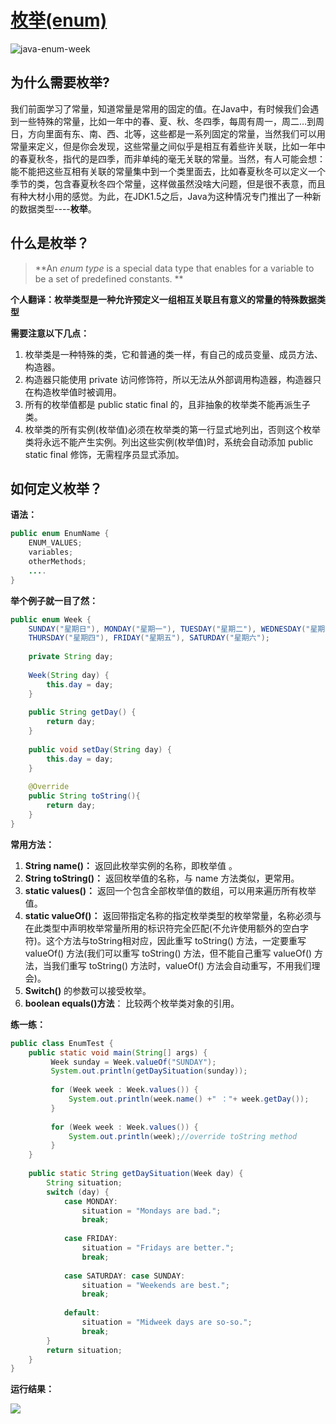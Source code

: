 # [枚举(enum)](https://docs.oracle.com/javase/tutorial/java/javaOO/enum.html)

![java-enum-week](https://tva1.sinaimg.cn/large/008eGmZEly1gphbnhysnhj30p00dwdhv.jpg)

## 为什么需要枚举?

我们前面学习了常量，知道常量是常用的固定的值。在Java中，有时候我们会遇到一些特殊的常量，比如一年中的春、夏、秋、冬四季，每周有周一，周二…到周日，方向里面有东、南、西、北等，这些都是一系列固定的常量，当然我们可以用常量来定义，但是你会发现，这些常量之间似乎是相互有着些许关联，比如一年中的春夏秋冬，指代的是四季，而非单纯的毫无关联的常量。当然，有人可能会想：能不能把这些互相有关联的常量集中到一个类里面去，比如春夏秋冬可以定义一个季节的类，包含春夏秋冬四个常量，这样做虽然没啥大问题，但是很不表意，而且有种大材小用的感觉。为此，在JDK1.5之后，Java为这种情况专门推出了一种新的数据类型----**枚举**。

## 什么是枚举？

> **An *enum type* is a special data type that enables for a variable to be a set of predefined constants. **

**个人翻译：枚举类型是一种允许预定义一组相互关联且有意义的常量的特殊数据类型**

**需要注意以下几点：**

1. 枚举类是一种特殊的类，它和普通的类一样，有自己的成员变量、成员方法、构造器。
2. 构造器只能使用 private 访问修饰符，所以无法从外部调用构造器，构造器只在构造枚举值时被调用。
3. 所有的枚举值都是 public static final 的，且非抽象的枚举类不能再派生子类。
4. 枚举类的所有实例(枚举值)必须在枚举类的第一行显式地列出，否则这个枚举类将永远不能产生实例。列出这些实例(枚举值)时，系统会自动添加 public static final 修饰，无需程序员显式添加。

## 如何定义枚举？

**语法：**

```java
public enum EnumName {
    ENUM_VALUES;
    variables;
    otherMethods;
    ....
}
```

**举个例子就一目了然：**

```java
public enum Week {
    SUNDAY("星期日"), MONDAY("星期一"), TUESDAY("星期二"), WEDNESDAY("星期三"),
    THURSDAY("星期四"), FRIDAY("星期五"), SATURDAY("星期六");
    
    private String day;
    
    Week(String day) {
        this.day = day;
    }
    
    public String getDay() {
        return day;
    }
    
    public void setDay(String day) {
        this.day = day;
    }
    
    @Override
    public String toString(){
        return day;
    }
}
```

**常用方法：**

1. **String name()：** 返回此枚举实例的名称，即枚举值 。
2. **String toString()：** 返回枚举值的名称，与 name 方法类似，更常用。
3. **static values()：** 返回一个包含全部枚举值的数组，可以用来遍历所有枚举值。
4. **static valueOf()：** 返回带指定名称的指定枚举类型的枚举常量，名称必须与在此类型中声明枚举常量所用的标识符完全匹配(不允许使用额外的空白字符)。这个方法与toString相对应，因此重写 toString() 方法，一定要重写 valueOf() 方法(我们可以重写 toString() 方法，但不能自己重写 valueOf() 方法，当我们重写 toString() 方法时，valueOf() 方法会自动重写，不用我们理会)。
5. **Switch()** 的参数可以接受枚举。
6. **boolean equals()方法**： 比较两个枚举类对象的引用。

**练一练：**

```java
public class EnumTest {
    public static void main(String[] args) {
         Week sunday = Week.valueOf("SUNDAY");
         System.out.println(getDaySituation(sunday));
         
         for (Week week : Week.values()) {
             System.out.println(week.name() +" ："+ week.getDay());
         }
         
         for (Week week : Week.values()) {
             System.out.println(week);//override toString method
         }
    }
    
    public static String getDaySituation(Week day) {
        String situation;
        switch (day) {
            case MONDAY:
                situation = "Mondays are bad.";
                break;
        
            case FRIDAY:
                situation = "Fridays are better.";
                break;
        
            case SATURDAY: case SUNDAY:
                situation = "Weekends are best.";
                break;
        
            default:
                situation = "Midweek days are so-so.";
                break;
        }
        return situation;
    }
}
```

**运行结果：**

![](http://ww1.sinaimg.cn/large/af4e9f79ly1fynwk2ahp0j20dy0fidhb.jpg)


